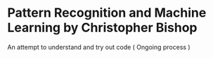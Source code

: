 # Pattern Recognition and Machine Learning by Christopher Bishop
An attempt to understand and try out code 
( Ongoing process )

